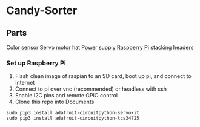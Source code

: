 # Candy-Sorter

## Parts
[Color sensor](https://learn.adafruit.com/assets/59109)
[Servo motor hat](https://www.adafruit.com/product/2327?gclid=CjwKCAjw87SHBhBiEiwAukSeUXhnyrBdVb3wdNFaqTztPAIurUUoyuI3_6jCyiNULFe7ilsiTvhqtRoCTJgQAvD_BwE)
[Power supply](https://www.adafruit.com/product/276)
[Raspberry Pi stacking headers](https://www.adafruit.com/product/2223)

### Set up Raspberry Pi
1. Flash clean image of raspian to an SD card, boot up pi, and connect to internet
2. Connect to pi over vnc (recommended) or headless with ssh
3. Enable I2C pins and remote GPIO control
4. Clone this repo into Documents

```
sudo pip3 install adafruit-circuitpython-servokit
sudo pip3 install adafruit-circuitpython-tcs34725
```
